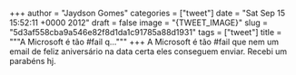 
+++
author = "Jaydson Gomes"
categories = ["tweet"]
date = "Sat Sep 15 15:52:11 +0000 2012"
draft = false
image = "{TWEET_IMAGE}"
slug = "5d3af558cba9a546e82f8d1da1c91785a88d1931"
tags = ["tweet"]
title = """A Microsoft é tão #fail q..."""
+++
A Microsoft é tão #fail que nem um email de feliz aniversário na data certa eles conseguem enviar. Recebi um parabéns hj.
